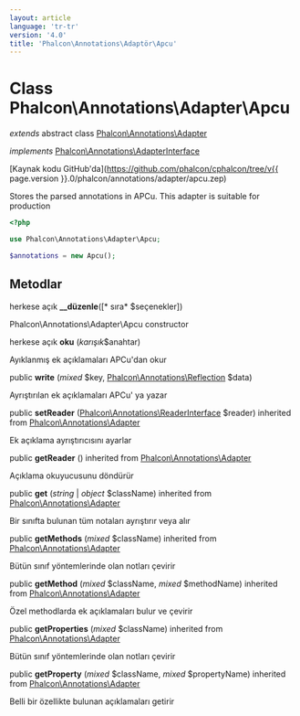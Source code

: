 ```yaml
---
layout: article
language: 'tr-tr'
version: '4.0'
title: 'Phalcon\Annotations\Adaptör\Apcu'
---
```

# Class **Phalcon\Annotations\Adapter\Apcu**

*extends* abstract class [Phalcon\Annotations\Adapter](Phalcon_Annotations_Adapter)

*implements* [Phalcon\Annotations\AdapterInterface](Phalcon_Annotations_AdapterInterface)

[Kaynak kodu GitHub'da](https://github.com/phalcon/cphalcon/tree/v{{ page.version }}.0/phalcon/annotations/adapter/apcu.zep)

Stores the parsed annotations in APCu. This adapter is suitable for production

```php
<?php

use Phalcon\Annotations\Adapter\Apcu;

$annotations = new Apcu();

```

## Metodlar

herkese açık **__düzenle**([* sıra* $seçenekler])

Phalcon\Annotations\Adapter\Apcu constructor

herkese açık **oku** (*karışık*$anahtar)

Ayıklanmış ek açıklamaları APCu'dan okur

public **write** (*mixed* $key, [Phalcon\Annotations\Reflection](Phalcon_Annotations_Reflection) $data)

Ayrıştırılan ek açıklamaları APCu' ya yazar

public **setReader** ([Phalcon\Annotations\ReaderInterface](Phalcon_Annotations_ReaderInterface) $reader) inherited from [Phalcon\Annotations\Adapter](Phalcon_Annotations_Adapter)

Ek açıklama ayrıştırıcısını ayarlar

public **getReader** () inherited from [Phalcon\Annotations\Adapter](Phalcon_Annotations_Adapter)

Açıklama okuyucusunu döndürür

public **get** (*string* | *object* $className) inherited from [Phalcon\Annotations\Adapter](Phalcon_Annotations_Adapter)

Bir sınıfta bulunan tüm notaları ayrıştırır veya alır

public **getMethods** (*mixed* $className) inherited from [Phalcon\Annotations\Adapter](Phalcon_Annotations_Adapter)

Bütün sınıf yöntemlerinde olan notları çevirir

public **getMethod** (*mixed* $className, *mixed* $methodName) inherited from [Phalcon\Annotations\Adapter](Phalcon_Annotations_Adapter)

Özel methodlarda ek açıklamaları bulur ve çevirir

public **getProperties** (*mixed* $className) inherited from [Phalcon\Annotations\Adapter](Phalcon_Annotations_Adapter)

Bütün sınıf yöntemlerinde olan notları çevirir

public **getProperty** (*mixed* $className, *mixed* $propertyName) inherited from [Phalcon\Annotations\Adapter](Phalcon_Annotations_Adapter)

Belli bir özellikte bulunan açıklamaları getirir